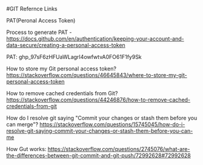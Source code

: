 #GIT Refernce Links

PAT(Peronal Access Token)

Process to generate PAT - https://docs.github.com/en/authentication/keeping-your-account-and-data-secure/creating-a-personal-access-token

PAT: 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

How to store my Git personal access token?
https://stackoverflow.com/questions/46645843/where-to-store-my-git-personal-access-token

How to remove cached credentials from Git?
https://stackoverflow.com/questions/44246876/how-to-remove-cached-credentials-from-git

How do I resolve git saying "Commit your changes or stash them before you can merge"?
https://stackoverflow.com/questions/15745045/how-do-i-resolve-git-saying-commit-your-changes-or-stash-them-before-you-can-me


How Gut works:
https://stackoverflow.com/questions/2745076/what-are-the-differences-between-git-commit-and-git-push/72992628#72992628
